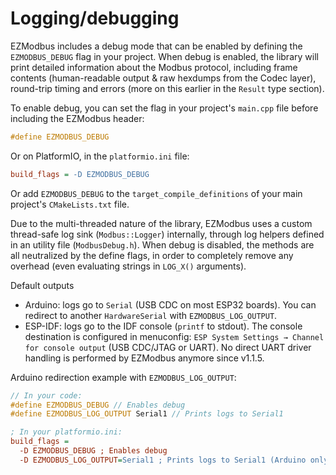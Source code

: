 # Logging/debugging

EZModbus includes a debug mode that can be enabled by defining the `EZMODBUS_DEBUG` flag in your project. When debug is enabled, the library will print detailed information about the Modbus protocol, including frame contents (human-readable output & raw hexdumps from the Codec layer), round-trip timing and errors (more on this earlier in the `Result` type section).

To enable debug, you can set the flag in your project's `main.cpp` file before including the EZModbus header:

```cpp
#define EZMODBUS_DEBUG
```

Or on PlatformIO, in the `platformio.ini` file:

```ini
build_flags = -D EZMODBUS_DEBUG
```

Or add `EZMODBUS_DEBUG` to the `target_compile_definitions` of your main project's `CMakeLists.txt` file.

Due to the multi-threaded nature of the library, EZModbus uses a custom thread-safe log sink (`Modbus::Logger`) internally, through log helpers defined in an utility file (`ModbusDebug.h`). When debug is disabled, the methods are all neutralized by the define flags, in order to completely remove any overhead (even evaluating strings in `LOG_X()` arguments).

Default outputs

- Arduino: logs go to `Serial` (USB CDC on most ESP32 boards). You can redirect to another `HardwareSerial` with `EZMODBUS_LOG_OUTPUT`.
- ESP-IDF: logs go to the IDF console (`printf` to stdout). The console destination is configured in menuconfig: `ESP System Settings → Channel for console output` (USB CDC/JTAG or UART). No direct UART driver handling is performed by EZModbus anymore since v1.1.5.

Arduino redirection example with `EZMODBUS_LOG_OUTPUT`:

```cpp
// In your code:
#define EZMODBUS_DEBUG // Enables debug
#define EZMODBUS_LOG_OUTPUT Serial1 // Prints logs to Serial1
```

```ini
; In your platformio.ini:
build_flags = 
  -D EZMODBUS_DEBUG ; Enables debug
  -D EZMODBUS_LOG_OUTPUT=Serial1 ; Prints logs to Serial1 (Arduino only)
```
